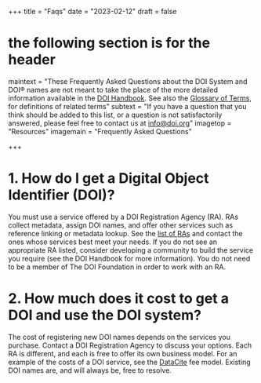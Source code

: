 +++
title = "Faqs"
date = "2023-02-12"
draft = false
# the following section is for the header
maintext = "These Frequently Asked Questions about the DOI System and DOI® names are not meant to take the place of the more detailed information available in the [DOI Handbook](handbook/). See also the [Glossary of Terms](handbook/glossary), for definitions of related terms"
subtext = "If you have a question that you think should be added to this list, or a question is not satisfactorily answered, please feel free to contact us at [info@doi.org](mailto://info@doi.org)"
imagetop = "Resources"
imagemain = "Frequently Asked Questions"

+++

# 1. How do I get a Digital Object Identifier (DOI)?
You must use a service offered by a DOI Registration Agency (RA). RAs collect metadata, assign DOI names, and offer other services such as reference linking or metadata lookup. See the [list of RAs](/the-community/existing-registration-agencies/) and contact the ones whose services best meet your needs. If you do not see an appropriate RA listed, consider developing a community to build the service you require (see the DOI Handbook for more information). You do not need to be a member of The DOI Foundation in order to work with an RA.  
# 2. How much does it cost to get a DOI and use the DOI system?
The cost of registering new DOI names depends on the services you purchase. Contact a DOI Registration Agency to discuss your options. Each RA is different, and each is free to offer its own business model. For an example of the costs of a DOI service, see the [DataCite](https://datacite.org/feemodel.html) fee model. Existing DOI names are, and will always be, free to resolve. 